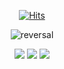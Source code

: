 <div align ="center">
  
  [![Hits](https://hits.seeyoufarm.com/api/count/incr/badge.svg?url=https%3A%2F%2Fgithub.com%2Fgjbae1212%2Fhit-counter&count_bg=%238D72E1&title_bg=%238D9EFF&icon=&icon_color=%23E7E7E7&title=8D72E1&edge_flat=false)](https://github.com/Zooey-Han)

![reversal](https://capsule-render.vercel.app/api?type=waving&color=B1B2FF&height=150&section=header&text=Zooey&fontSize=70&fontColor=EEF1FF&fontAlignY=35)


<img src="https://img.shields.io/badge/Apple-000000?style=flat-square&logo=Java&logoColor=white"/> <img src="https://img.shields.io/badge/Swift-F05138?style=flat-square&logo=Java&logoColor=white"/> <img src="https://img.shields.io/badge/iOS-000000?style=flat-square&logo=Java&logoColor=white"/>
  
</div>
